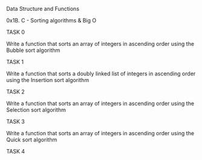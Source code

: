 Data Structure and Functions

0x1B. C - Sorting algorithms & Big O

TASK 0

Write a function that sorts an array of integers in ascending order using the Bubble sort algorithm

TASK 1

Write a function that sorts a doubly linked list of integers in ascending order using the Insertion sort algorithm

TASK 2

Write a function that sorts an array of integers in ascending order using the Selection sort algorithm

TASK 3

Write a function that sorts an array of integers in ascending order using the Quick sort algorithm

TASK 4


